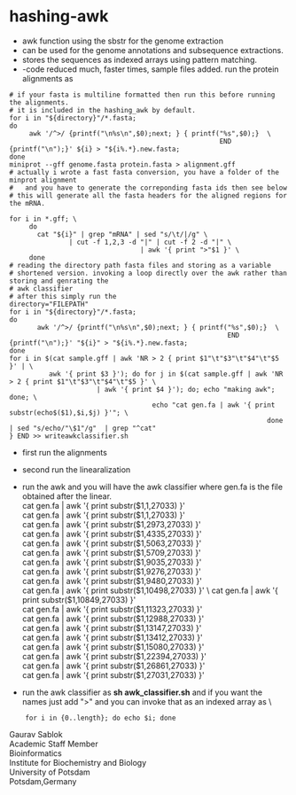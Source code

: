 # hashing-awk
- awk function using the sbstr for the genome extraction
- can be used for the genome annotations and subsequence extractions.
- stores the sequences as indexed arrays using pattern matching.
- -code reduced much, faster times, sample files added.
run the protein alignments as
```
# if your fasta is multiline formatted then run this before running the alignments.
# it is included in the hashing_awk by default.
for i in "${directory}"/*.fasta;
do 
     awk '/^>/ {printf("\n%s\n",$0);next; } { printf("%s",$0);}  \
                                                     END {printf("\n");}' ${i} > "${i%.*}.new.fasta;
done
miniprot --gff genome.fasta protein.fasta > alignment.gff
# actually i wrote a fast fasta conversion, you have a folder of the minprot alignment 
#	and you have to generate the correponding fasta ids then see below 
# this will generate all the fasta headers for the aligned regions for the mRNA.

for i in *.gff; \
     do
	   cat "${i}" | grep "mRNA" | sed "s/\t/|/g" \
		       | cut -f 1,2,3 -d "|" | cut -f 2 -d "|" \
				                 | awk '{ print ">"$1 }' \
     done
# reading the directory path fasta files and storing as a variable
# shortened version. invoking a loop directly over the awk rather than storing and genrating the
# awk classifier
# after this simply run the 
directory="FILEPATH"
for i in "${directory}"/*.fasta;
do 
       awk '/^>/ {printf("\n%s\n",$0);next; } { printf("%s",$0);}  \
                                                       END {printf("\n");}' "${i}" > "${i%.*}.new.fasta;
done
for i in $(cat sample.gff | awk 'NR > 2 { print $1"\t"$3"\t"$4"\t"$5 }' | \
          awk '{ print $3 }'); do for j in $(cat sample.gff | awk 'NR > 2 { print $1"\t"$3"\t"$4"\t"$5 }' \
                      | awk '{ print $4 }'); do; echo "making awk"; done; \
                                    echo "cat gen.fa | awk '{ print substr(echo$($1),$i,$j) }'"; \
                                                                 done | sed "s/echo/"\$1"/g"  | grep "^cat"
} END >> writeawkclassifier.sh
```
- first run the alignments
- second run the linearalization
- run the awk and you will have the awk classifier where gen.fa is the file obtained after the linear. \
cat gen.fa | awk '{ print substr($1,1,27033) }' \
cat gen.fa | awk '{ print substr($1,1,27033) }' \
cat gen.fa | awk '{ print substr($1,2973,27033) }' \
cat gen.fa | awk '{ print substr($1,4335,27033) }' \
cat gen.fa | awk '{ print substr($1,5063,27033) }' \
cat gen.fa | awk '{ print substr($1,5709,27033) }' \
cat gen.fa | awk '{ print substr($1,9035,27033) }' \
cat gen.fa | awk '{ print substr($1,9276,27033) }' \
cat gen.fa | awk '{ print substr($1,9480,27033) }' \
cat gen.fa | awk '{ print substr($1,10498,27033) }' \ 
cat gen.fa | awk '{ print substr($1,10849,27033) }' \
cat gen.fa | awk '{ print substr($1,11323,27033) }' \
cat gen.fa | awk '{ print substr($1,12988,27033) }' \
cat gen.fa | awk '{ print substr($1,13147,27033) }' \
cat gen.fa | awk '{ print substr($1,13412,27033) }' \
cat gen.fa | awk '{ print substr($1,15080,27033) }' \
cat gen.fa | awk '{ print substr($1,22394,27033) }' \
cat gen.fa | awk '{ print substr($1,26861,27033) }' \
cat gen.fa | awk '{ print substr($1,27031,27033) }' 

- run the awk classifier as **sh awk_classifier.sh** and if you want the names just add ">" and you can invoke that as an indexed array as \
```
	for i in {0..length}; do echo $i; done
```
Gaurav Sablok \
Academic Staff Member \
Bioinformatics \
Institute for Biochemistry and Biology \
University of Potsdam \
Potsdam,Germany  
